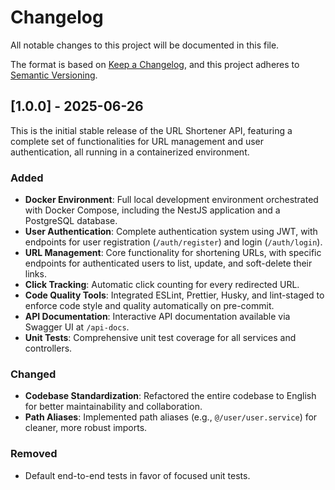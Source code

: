 # Changelog

All notable changes to this project will be documented in this file.

The format is based on [Keep a Changelog](https://keepachangelog.com/en/1.0.0/),
and this project adheres to [Semantic Versioning](https://semver.org/spec/v2.0.0.html).

## [1.0.0] - 2025-06-26

This is the initial stable release of the URL Shortener API, featuring a complete set of functionalities for URL management and user authentication, all running in a containerized environment.

### Added

- **Docker Environment**: Full local development environment orchestrated with Docker Compose, including the NestJS application and a PostgreSQL database.
- **User Authentication**: Complete authentication system using JWT, with endpoints for user registration (`/auth/register`) and login (`/auth/login`).
- **URL Management**: Core functionality for shortening URLs, with specific endpoints for authenticated users to list, update, and soft-delete their links.
- **Click Tracking**: Automatic click counting for every redirected URL.
- **Code Quality Tools**: Integrated ESLint, Prettier, Husky, and lint-staged to enforce code style and quality automatically on pre-commit.
- **API Documentation**: Interactive API documentation available via Swagger UI at `/api-docs`.
- **Unit Tests**: Comprehensive unit test coverage for all services and controllers.

### Changed

- **Codebase Standardization**: Refactored the entire codebase to English for better maintainability and collaboration.
- **Path Aliases**: Implemented path aliases (e.g., `@/user/user.service`) for cleaner, more robust imports.

### Removed

- Default end-to-end tests in favor of focused unit tests.
